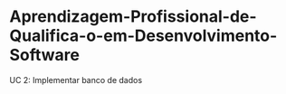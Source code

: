 # Aprendizagem-Profissional-de-Qualifica-o-em-Desenvolvimento-Software
UC 2: Implementar banco de dados

